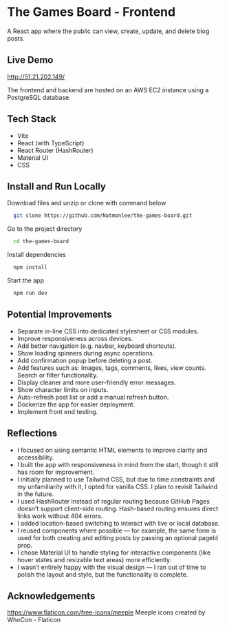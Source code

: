 
# The Games Board - Frontend

A React app where the public can view, create, update, and delete blog posts.

## Live Demo

http://51.21.202.149/

The frontend and backend are hosted on an AWS EC2 instance using a PostgreSQL database.

## Tech Stack

- Vite
- React (with TypeScript)
- React Router (HashRouter)
- Material UI
- CSS

## Install and Run Locally

Download files and unzip or clone with command below

```bash
  git clone https://github.com/Natmonlee/the-games-board.git
```

Go to the project directory

```bash
  cd the-games-board
```

Install dependencies

```bash
  npm install
```

Start the app

```bash
  npm run dev
```

## Potential Improvements

- Separate in-line CSS into dedicated stylesheet or CSS modules.
- Improve responsiveness across devices.
- Add better navigation (e.g. navbar, keyboard shortcuts).
- Show loading spinners during async operations.
- Add confirmation popup before deleting a post.
- Add features such as:
  Images, tags, comments, likes, view counts.
  Search or filter functionality.
- Display cleaner and more user-friendly error messages.
- Show character limits on inputs.
- Auto-refresh post list or add a manual refresh button.
- Dockerize the app for easier deployment.
- Implement front end testing.

## Reflections

- I focused on using semantic HTML elements to improve clarity and accessibility.
- I built the app with responsiveness in mind from the start, though it still has room for improvement.
- I initially planned to use Tailwind CSS, but due to time constraints and my unfamiliarity with it, I opted for vanilla CSS. I plan to revisit       Tailwind in the future.
- I used HashRouter instead of regular routing because GitHub Pages doesn't support client-side routing. Hash-based routing ensures direct links work without 404 errors.
- I added location-based switching to interact with live or local database.
- I reused components where possible — for example, the same form is used for both creating and editing posts by passing an optional pageId prop.
- I chose Material UI to handle styling for interactive components (like hover states and resizable text areas) more efficiently.
- I wasn’t entirely happy with the visual design — I ran out of time to polish the layout and style, but the functionality is complete.

## Acknowledgements

https://www.flaticon.com/free-icons/meeple
Meeple icons created by WhoCon - Flaticon

